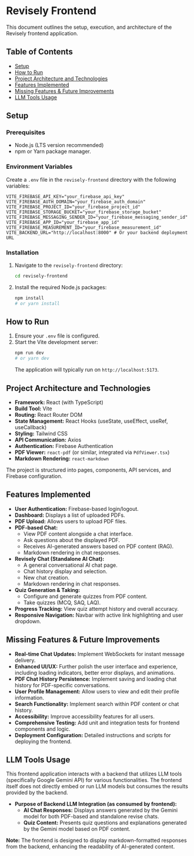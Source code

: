 # Revisely Frontend

This document outlines the setup, execution, and architecture of the Revisely frontend application.

## Table of Contents

- [Setup](#setup)
- [How to Run](#how-to-run)
- [Project Architecture and Technologies](#project-architecture-and-technologies)
- [Features Implemented](#features-implemented)
- [Missing Features & Future Improvements](#missing-features--future-improvements)
- [LLM Tools Usage](#llm-tools-usage)

## Setup

### Prerequisites

- Node.js (LTS version recommended)
- npm or Yarn package manager.

### Environment Variables

Create a `.env` file in the `revisely-frontend` directory with the following variables:

```
VITE_FIREBASE_API_KEY="your_firebase_api_key"
VITE_FIREBASE_AUTH_DOMAIN="your_firebase_auth_domain"
VITE_FIREBASE_PROJECT_ID="your_firebase_project_id"
VITE_FIREBASE_STORAGE_BUCKET="your_firebase_storage_bucket"
VITE_FIREBASE_MESSAGING_SENDER_ID="your_firebase_messaging_sender_id"
VITE_FIREBASE_APP_ID="your_firebase_app_id"
VITE_FIREBASE_MEASUREMENT_ID="your_firebase_measurement_id"
VITE_BACKEND_URL="http://localhost:8000" # Or your backend deployment URL
```

### Installation

1. Navigate to the `revisely-frontend` directory:
   ```bash
   cd revisely-frontend
   ```
2. Install the required Node.js packages:
   ```bash
   npm install
   # or yarn install
   ```

## How to Run

1. Ensure your `.env` file is configured.
2. Start the Vite development server:
   ```bash
   npm run dev
   # or yarn dev
   ```
   The application will typically run on `http://localhost:5173`.

## Project Architecture and Technologies

- **Framework:** React (with TypeScript)
- **Build Tool:** Vite
- **Routing:** React Router DOM
- **State Management:** React Hooks (useState, useEffect, useRef, useCallback)
- **Styling:** Tailwind CSS
- **API Communication:** Axios
- **Authentication:** Firebase Authentication
- **PDF Viewer:** `react-pdf` (or similar, integrated via `PdfViewer.tsx`)
- **Markdown Rendering:** `react-markdown`

The project is structured into pages, components, API services, and Firebase configuration.

## Features Implemented

- **User Authentication:** Firebase-based login/logout.
- **Dashboard:** Displays a list of uploaded PDFs.
- **PDF Upload:** Allows users to upload PDF files.
- **PDF-based Chat:**
  - View PDF content alongside a chat interface.
  - Ask questions about the displayed PDF.
  - Receives AI-generated answers based on PDF content (RAG).
  - Markdown rendering in chat responses.
- **Revisely Chat (Standalone AI Chat):**
  - A general conversational AI chat page.
  - Chat history display and selection.
  - New chat creation.
  - Markdown rendering in chat responses.
- **Quiz Generation & Taking:**
  - Configure and generate quizzes from PDF content.
  - Take quizzes (MCQ, SAQ, LAQ).
- **Progress Tracking:** View quiz attempt history and overall accuracy.
- **Responsive Navigation:** Navbar with active link highlighting and user dropdown.

## Missing Features & Future Improvements

- **Real-time Chat Updates:** Implement WebSockets for instant message delivery.
- **Enhanced UI/UX:** Further polish the user interface and experience, including loading indicators, better error displays, and animations.
- **PDF Chat History Persistence:** Implement saving and loading chat history for PDF-specific conversations.
- **User Profile Management:** Allow users to view and edit their profile information.
- **Search Functionality:** Implement search within PDF content or chat history.
- **Accessibility:** Improve accessibility features for all users.
- **Comprehensive Testing:** Add unit and integration tests for frontend components and logic.
- **Deployment Configuration:** Detailed instructions and scripts for deploying the frontend.

## LLM Tools Usage

This frontend application interacts with a backend that utilizes LLM tools (specifically Google Gemini API) for various functionalities. The frontend itself does not directly embed or run LLM models but consumes the results provided by the backend.

- **Purpose of Backend LLM Integration (as consumed by frontend):**
  - **AI Chat Responses:** Displays answers generated by the Gemini model for both PDF-based and standalone revise chats.
  - **Quiz Content:** Presents quiz questions and explanations generated by the Gemini model based on PDF content.

**Note:** The frontend is designed to display markdown-formatted responses from the backend, enhancing the readability of AI-generated content.

